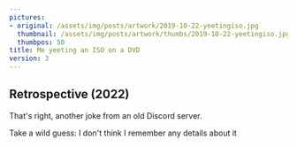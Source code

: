 ```yaml
---
pictures:
- original: /assets/img/posts/artwork/2019-10-22-yeetingiso.jpg
  thumbnail: /assets/img/posts/artwork/thumbs/2019-10-22-yeetingiso.jpg
  thumbpos: 50
title: Me yeeting an ISO on a DVD
version: 3
---
```

## Retrospective (2022)
That's right, another joke from an old Discord server.

Take a wild guess: I don't think I remember any details about it
